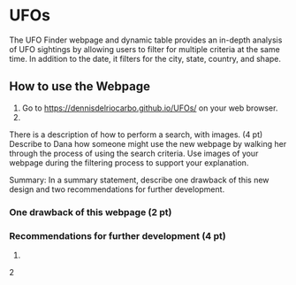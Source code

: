 # **UFOs**
The UFO Finder webpage and dynamic table provides an  in-depth analysis of UFO sightings by allowing users to filter for multiple criteria at the same time. In addition to the date, it filters for the city, state, country, and shape.

## **How to use the Webpage**
1. Go to https://dennisdelriocarbo.github.io/UFOs/ on your web browser.
2. 


There is a description of how to perform a search, with images. (4 pt)
Describe to Dana how someone might use the new webpage by walking her through the process of using the search criteria. Use images of your webpage during the filtering process to support your explanation.





Summary:
In a summary statement, describe one drawback of this new design and two recommendations for further development.


### One drawback of this webpage (2 pt)

### Recommendations for further development (4 pt)
1.
2
